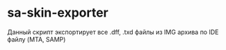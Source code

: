 # sa-skin-exporter
Данный скрипт экспортирует все .dff, .txd файлы из IMG архива по IDE файлу (MTA, SAMP)